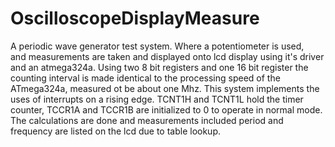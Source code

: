 # OscilloscopeDisplayMeasure

A periodic wave generator test system. Where a potentiometer is used,  
and measurements are taken and displayed onto lcd display using it's driver and an atmega324a.
Using two 8 bit registers and one 16 bit register the counting interval is made identical to the processing speed of the ATmega324a,
measured ot be about one Mhz. This system implements the uses of interrupts on a rising edge. TCNT1H and TCNT1L hold the timer counter,
TCCR1A and TCCR1B are initialized to 0 to operate in normal mode.
The calculations are done and measurements included period and frequency are listed on the lcd due to table lookup.